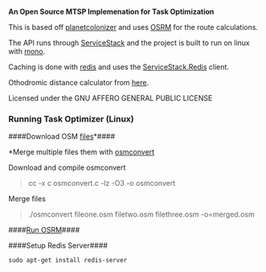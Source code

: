 **An Open Source MTSP Implemenation for Task Optimization**

This is based off [planetcolonizer](http:// "http://code.google.com/p/planetcolonizer/") and uses [OSRM](https://github.com/DennisOSRM/Project-OSRM) for the route calculations.

The API runs through [ServiceStack](https://github.com/ServiceStack/ServiceStack) and the project is built to run on linux with [mono](https://github.com/mono/mono.git).

Caching is done with [redis](https://github.com/antirez/redis) and uses the [ServiceStack.Redis](https://github.com/ServiceStack/ServiceStack.Redis) client.

Othodromic distance calculator from [here](https://github.com/lmaslanka/Orthodromic-Distance-Calculator).

Licensed under the GNU AFFERO GENERAL PUBLIC LICENSE

### Running Task Optimizer (Linux) ###

####Download OSM [files](http://download.geofabrik.de/osm/)*####

*Merge multiple files them with [osmconvert](https://github.com/FoundOPS/TaskOptimizer/raw/master/Tools/osmconvert.c)

Download and compile osmconvert

> cc -x c osmconvert.c -lz -O3 -o osmconvert

Merge files

> ./osmconvert fileone.osm filetwo.osm filethree.osm -o=merged.osm

####[Run OSRM](https://github.com/DennisOSRM/Project-OSRM/wiki/Running-OSRM)####

####Setup Redis Server####

`sudo apt-get install redis-server`


